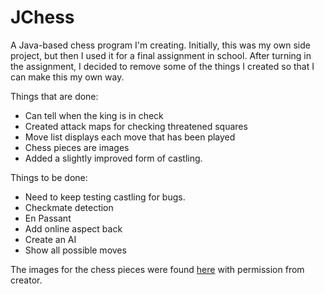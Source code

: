 JChess
=======

A Java-based chess program I'm creating.
Initially, this was my own side project, but then I used it for a final assignment in school.
After turning in the assignment, I decided to remove some of the things I created so that I can make this my own way.

Things that are done:
- Can tell when the king is in check
- Created attack maps for checking threatened squares
- Move list displays each move that has been played
- Chess pieces are images
- Added a slightly improved form of castling.

Things to be done:
- Need to keep testing castling for bugs.
- Checkmate detection
- En Passant
- Add online aspect back
- Create an AI
- Show all possible moves

The images for the chess pieces were found [here](http://ixian.com/chess/) with permission from creator.